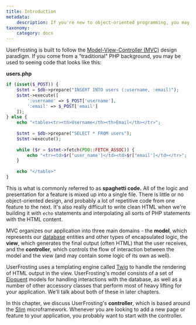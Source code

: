 ```yaml
---
title: Introduction
metadata:
    description: If you're new to object-oriented programming, you may not be familiar with the MVC pattern, a popular and very flexible design paradigm for scalable, easily maintained web applications.
taxonomy:
    category: docs
---
```


UserFrosting is built to follow the [Model-View-Controller (MVC)](https://en.wikipedia.org/wiki/Model%E2%80%93view%E2%80%93controller) design paradigm.  If you come from a "traditional" PHP background, you may be used to seeing code that looks like this:

**users.php**
```php
if (isset($_POST)) {
    $stmt = $db->prepare("INSERT INTO users (:username, :email)");
    $stmt->execute([
        ':username' => $_POST['username'],
        ':email' => $_POST['email']
    ]);
} else {
    echo "<table><tr><th>Username</th><th>Email</th></tr>";
    
    $stmt = $db->prepare("SELECT * FROM users");
    $stmt->execute();
    
    while ($r = $stmt->fetch(PDO::FETCH_ASSOC)) {
        echo "<tr><td>$r['user_name']</td><td>$r['email']</td></tr>";
    }
    
    echo "</table>"
}
```

This is what is commonly referred to as **spaghetti code.**  All of the logic and presentation for a feature is mixed up into a single file.  There is little or no object-oriented design, and probably a lot of repetitive code from one feature to the next.  It's also really difficult to write clean HTML when we're building it with `echo` statements and interpolating all sorts of PHP statements with the HTML content.

MVC organizes our application into three main domains - the **model**, which represents our [database](/database) entities and other types of encapsulated logic, the **view**, which generates the final output (often HTML) that the user receives, and the **controller**, which controls the flow of interaction between the model and the view (and may contain some logic of its own as well).

UserFrosting uses a templating engine called [Twig](/templating-with-twig) to handle the rendering of HTML output in the view.  UserFrosting's model consists of a set of [Eloquent](https://laravel.com/docs/5.3/eloquent) models for handling interactions with the database, as well as a number of other accessory classes that perform most of heavy lifting for your application.  We'll talk about both of these in later chapters.

In this chapter, we discuss UserFrosting's **controller**, which is based around the [Slim](https://www.slimframework.com/docs/) microframework.  Whenever you are looking to add a new page or feature to your application, you probably want to start with the controller.
